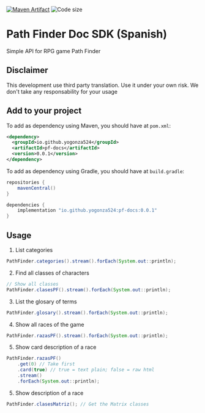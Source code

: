 [![Maven Artifact](https://img.shields.io/nexus/r/io.github.yogonza524/pf-docs?server=https%3A%2F%2Foss.sonatype.org)](https://mvnrepository.com/artifact/io.github.yogonza524/pf-docs)
![Code size](https://img.shields.io/github/languages/code-size/yogonza524/pf-docs)
# Path Finder Doc SDK (Spanish)
Simple API for RPG game Path Finder

## Disclaimer
This development use third party translation. Use it under your own risk. 
We don't take any responsability for your usage

## Add to your project
To add as dependency using Maven, you should have at ```pom.xml```:
```xml
<dependency>
  <groupId>io.github.yogonza524</groupId>
  <artifactId>pf-docs</artifactId>
  <version>0.0.1</version>
</dependency>
```

To add as dependency using Gradle, you should have at ```build.gradle```:
```groovy
repositories {
    mavenCentral()
}

dependencies {
    implementation "io.github.yogonza524:pf-docs:0.0.1"
}
```

## Usage
1. List categories
```java
PathFinder.categories().stream().forEach(System.out::println);
```

2. Find all classes of characters
```java
// Show all classes
PathFinder.clasesPF().stream().forEach(System.out::println);
```

3. List the glosary of terms
```java
PathFinder.glosary().stream().forEach(System.out::println);
```

4. Show all races of the game
```java
PathFinder.razasPF().stream().forEach(System.out::println);
```

5. Show card description of a race
```java
PathFinder.razasPF()
    .get(0) // Take first 
    .card(true) // true = text plain; false = raw html
    .stream()
    .forEach(System.out::println);
```

5. Show description of a race
```java
PathFinder.clasesMatriz(); // Get the Matrix classes 
```